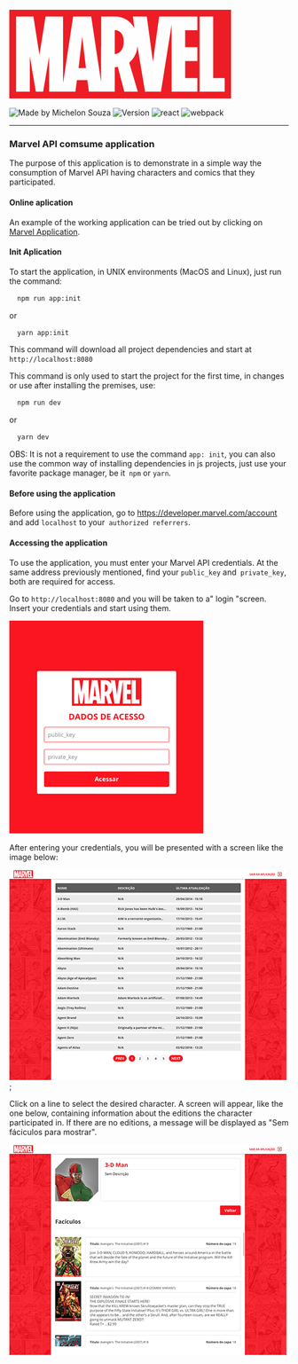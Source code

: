 ![Marvel Logo](/.github/logo.png)


![Made by Michelon Souza](https://img.shields.io/badge/made%20by-Michelon%20Souza-%23f0131e) ![Version](https://img.shields.io/github/package-json/v/michelonsouza/michelonsouza.github.io?color=f0131e) ![react](https://img.shields.io/badge/react-^16.13-blue?logo=react&style=flat&color=f0131e) ![webpack](https://img.shields.io/badge/webpack-^4.42.0-blue?logo=webpack&style=flat&color=f0131e)

---
### Marvel API comsume application
The purpose of this application is to demonstrate in a simple way the consumption of Marvel API having characters and comics that they participated.

#### Online aplication
An example of the working application can be tried out by clicking on [Marvel Application](https://hungry-darwin-1f8115.netlify.com/).

#### Init Aplication
To start the application, in UNIX environments (MacOS and Linux), just run the command:

```bash
  npm run app:init
```
or
```bash
  yarn app:init
```

This command will download all project dependencies and start at `http://localhost:8080`

This command is only used to start the project for the first time, in changes or use after installing the premises, use:

```bash
  npm run dev
```
or
```bash
  yarn dev
```

OBS: It is not a requirement to use the command `app: init`, you can also use the common way of installing dependencies in js projects, just use your favorite package manager, be it` npm` or `yarn`.

#### Before using the application
Before using the application, go to https://developer.marvel.com/account and add `localhost` to your` authorized referrers`.

#### Accessing the application
To use the application, you must enter your Marvel API credentials. At the same address previously mentioned, find your `public_key` and` private_key`, both are required for access.

Go to `http://localhost:8080` and you will be taken to a" login "screen. Insert your credentials and start using them.

![login-screen](/.github/login-screen.png)

After entering your credentials, you will be presented with a screen like the image below:

![characters-screen](/.github/characters-screen.png);

Click on a line to select the desired character. A screen will appear, like the one below, containing information about the editions the character participated in. If there are no editions, a message will be displayed as "Sem fáciculos para mostrar".

![single-character-screen](/.github/single-character-screen.png)
